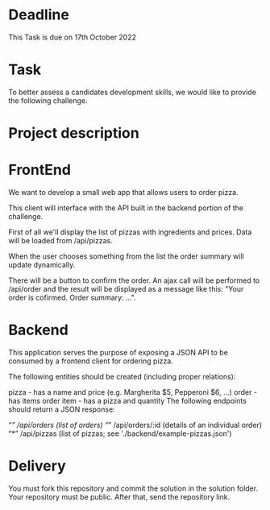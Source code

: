 # Deadline
This Task is due on 17th October 2022


# Task
To better assess a candidates development skills, we would like to provide the following challenge.

# Project description
# FrontEnd 
We want to develop a small web app that allows users to order pizza.

This client will interface with the API built in the backend portion of the challenge.

First of all we'll display the list of pizzas with ingredients and prices. Data will be loaded from /api/pizzas.

When the user chooses something from the list the order summary will update dynamically.

There will be a button to confirm the order. An ajax call will be performed to /api/order and the result will be displayed as a message like this: "Your order is cofirmed. Order summary: ...".

# Backend
This application serves the purpose of exposing a JSON API to be consumed by a frontend client for ordering pizza.

The following entities should be created (including proper relations):

pizza - has a name and price (e.g. Margherita $5, Pepperoni $6, ...)
order - has items
order item - has a pizza and quantity
The following endpoints should return a JSON response:

“*” /api/orders (list of orders)
“*” /api/orders/:id (details of an individual order)
“*” /api/pizzas (list of pizzas; see './backend/example-pizzas.json')


# Delivery
You must fork this repository and commit the solution in the solution folder. Your repository must be public. After that, send the repository link.
